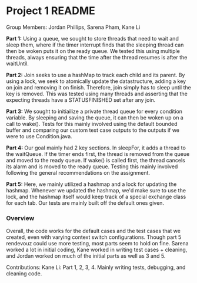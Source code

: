 # Project 1 README

Group Members: Jordan Phillips, Sarena Pham, Kane Li

**Part 1:** Using a queue, we sought to store threads that need to wait and sleep them, where if the timer interrupt finds that the sleeping thread can then be woken puts it on the ready queue. We tested this using multiple threads, always ensuring that the time after the thread resumes is after the waitUntil.

**Part 2:** Join seeks to use a hashMap to track each child and its parent. By using a lock, we seek to atomically update the datastructure, adding a key on join and removing it on finish. Therefore, join simply has to sleep until the key is removed. This was tested using many threads and asserting that the expecting threads have a STATUSFINISHED set after any join.

**Part 3:** We sought to initiailize a private thread queue for every condition variable. By sleeping and saving the queue, it can then be woken up on a call to wake(). Tests for this mainly involved using the default bounded buffer and comparing our custom test case outputs to the outputs if we were to use Condition.java.

**Part 4:** Our goal mainly had 2 key sections. In sleepFor, it adds a thread to the waitQueue. If the timer ends first, the thread is removed from the queue and moved to the ready queue. If wake() is called first, the thread cancels its alarm and is moved to the ready queue. Testing this mainly involved following the general recommendations on the assignment.

**Part 5:** Here, we mainly utilized a hashmap and a lock for updating the hashmap. Whenever we updated the hashmap, we'd make sure to use the lock, and the hashmap itself would keep track of a special exchange class for each tab. Our tests are mainly built off the default ones given.

### Overview
Overall, the code works for the default cases and the test cases that we created, even with varying context switch configurations. Though part 5 rendevouz could use more testing, most parts seem to hold on fine. Sarena worked a lot in initial coding, Kane worked in writing test cases + cleaning, and Jordan worked on much of the initial parts as well as 3 and 5.

Contributions: Kane Li: Part 1, 2, 3, 4. Mainly writing tests, debugging, and cleaning code.